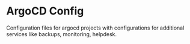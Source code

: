 # ArgoCD Config

Configuration files for argocd  projects with configurations for additional services like backups, monitoring, helpdesk.